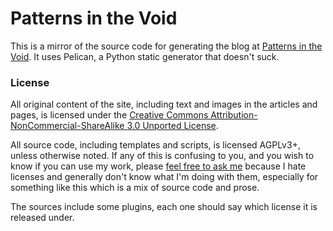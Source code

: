 
Patterns in the Void
====================

This is a mirror of the source code for generating the blog at
[Patterns in the Void](https://blog.patternsinthevoid.net). It uses Pelican, a
Python static generator that doesn't suck.

### License ###

All original content of the site, including text and images in the articles
and pages, is licensed under the
[Creative Commons Attribution-NonCommercial-ShareAlike 3.0 Unported License](http://creativecommons.org/licenses/by-nc-sa/3.0/).

All source code, including templates and scripts, is licensed AGPLv3+, unless
otherwise noted. If any of this is confusing to you, and you wish to know if
you can use my work, please
[feel free to ask me](mailto:isis%20CircleA%20patternsinthevoid%20LittleDot%20net)
because I hate licenses and generally don't know what I'm doing with them,
especially for something like this which is a mix of source code and prose.

The sources include some plugins, each one should say which license it is
released under.
